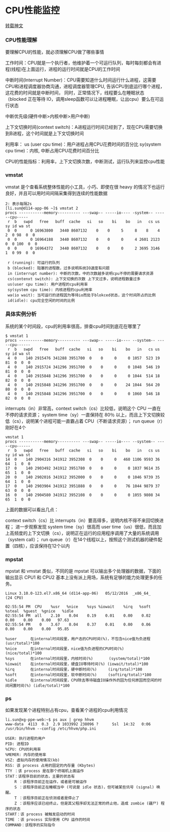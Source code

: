 # CPU性能监控

[转载神文](http://www.vpsee.com/2009/11/linux-system-performance-monitoring-cpu/)

### CPU性能理解
要理解CPU的性能，就必须理解CPU做了哪些事情

工作时间：CPU就是一个执行者，他维护着一个可运行队列，每时每刻都会有进程(线程)在上面运行，进程的运行时间就是CPU的工作时间

中断时间(Interrupt Number)：CPU需要知道什么时间运行什么进程，这需要CPU和进程调度器协商沟通，进程调度器管理CPU, 告诉CPU到底运行哪个进程，这花费的时间就是中断时间， 同时，正常情况下，线程要么在睡眠状态（blocked 正在等待 IO，调用sleep函数可以让进程睡眠，让出cpu）要么在可运行状态

中断优先级(硬件中断>内核中断>用户中断)

上下文切换时间(context switch)：A进程运行时间已经到了，现在CPU需要切换到B进程，这个时间就是上下文切换时间

利用率：
us (user cpu time)：用户进程占用CPU花费时间的百分比
sy(system cpu time)：内核, 中断占用CPU花费时间百分比

CPU的性能指标：利用率，上下文切换次数，中断测试，运行队列来监控cpu性能

### vmstat
vmstat 是个查看系统整体性能的小工具，小巧、即使在很 heavy 的情况下也运行良好，并且可以用时间间隔采集得到连续的性能数据
```
2: 表示每隔2s
[li.sun@d114-app-06 ~]$ vmstat 2
procs -----------memory---------- ---swap-- -----io---- -system-- ------cpu-----
 r  b   swpd   free   buff  cache   si   so    bi    bo   in   cs us sy id wa st
 0  0      0 16963800   3440 8607132    0    0     5     8    8    4  2  0 98  0  0
 0  0      0 16964188   3440 8607132    0    0     0     4 2601 2123  0  0 100  0  0
 0  0      0 16964372   3440 8607132    0    0     0     2 3695 3146  1  0 99  0  0

 r (running): 可运行的队列
 b (blocked): 阻塞的进程数，过多说明系统IO速度有问题
 in (interrupt number): 中断的次数，中的次数越多说明cpu不停的需要请求资源
 cs(contenxt switch): 上下文切换的次数 上下文过多，说明进程数量过多
 us(user cpu time): 用户进程的cpu利用率
 sy(system cpu time): 内核进程的cpu利用率
 wa(io wait): 当可运行的进程因为等待io而处于blokced状态，这个时间所占的比例
 id(idle): cpu完全空闲的时间的比例
```

### 具体实例分析
系统的某个时间段，cpu的利用率很高，排查cpu时间到底花在哪里了
```
$ vmstat 1
procs -----------memory---------- ---swap-- -----io---- --system-- -----cpu------
 r  b   swpd   free   buff  cache   si   so    bi    bo   in   cs us sy id wa st
 4  0    140 2915476 341288 3951700  0    0     0     0 1057  523 19 81  0  0  0
 4  0    140 2915724 341296 3951700  0    0     0     0 1048  546 19 81  0  0  0
 4  0    140 2915848 341296 3951700  0    0     0     0 1044  514 18 82  0  0  0
 4  0    140 2915848 341296 3951700  0    0     0    24 1044  564 20 80  0  0  0
 4  0    140 2915848 341296 3951700  0    0     0     0 1060  546 18 82  0  0  0
```
interrupts（in）非常高，context switch（cs）比较低，说明这个 CPU 一直在不停的请求资源；
system time（sy）一直保持在 80％ 以上，而且上下文切换较低（cs），说明某个进程可能一直霸占着 CPU（不断请求资源）；
run queue（r）刚好在4个

```
vmstat 1
procs -----------memory---------- ---swap-- -----io---- --system-- -----cpu------
 r  b   swpd   free   buff  cache   si   so    bi    bo   in   cs us sy id wa st
14  0    140 2904316 341912 3952308  0    0     0   460 1106 9593 36 64  1  0  0
17  0    140 2903492 341912 3951780  0    0     0     0 1037 9614 35 65  1  0  0
20  0    140 2902016 341912 3952000  0    0     0     0 1046 9739 35 64  1  0  0
17  0    140 2903904 341912 3951888  0    0     0    76 1044 9879 37 63  0  0  0
16  0    140 2904580 341912 3952108  0    0     0     0 1055 9808 34 65  1  0  0
```
上面的数据可以看出几点：

context switch（cs）比 interrupts（in）要高得多，说明内核不得不来回切换进程；
进一步观察发现 system time（sy）很高而 user time（us）很低，而且加上高频度的上下文切换（cs），说明正在运行的应用程序调用了大量的系统调用（system call）；
run queue（r）在14个线程以上，按照这个测试机器的硬件配置（四核），应该保持在12个以内

### mpstat

mpstat 和 vmstat 类似，不同的是 mpstat 可以输出多个处理器的数据，下面的输出显示 CPU1 和 CPU2 基本上没有派上用场，系统有足够的能力处理更多的任务。

```
Linux 3.10.0-123.el7.x86_64 (d114-app-06)   05/12/2016  _x86_64_    (24 CPU)

02:55:54 PM  CPU    %usr   %nice    %sys %iowait    %irq   %soft  %steal  %guest  %gnice   %idle
02:55:54 PM  all    2.10    0.04    0.19    0.01    0.00    0.02    0.00    0.00    0.00   97.63
02:55:54 PM    0    3.67    0.04    0.37    0.01    0.00    0.06    0.00    0.00    0.00   95.85

%user      在internal时间段里，用户态的CPU时间(%)，不包含nice值为负进程  (usr/total)*100
%nice      在internal时间段里，nice值为负进程的CPU时间(%)   (nice/total)*100
%sys       在internal时间段里，内核时间(%)       (system/total)*100
%iowait    在internal时间段里，硬盘IO等待时间(%) (iowait/total)*100
%irq       在internal时间段里，硬中断时间(%)     (irq/total)*100
%soft      在internal时间段里，软中断时间(%)     (softirq/total)*100
%idle      在internal时间段里，CPU除去等待磁盘IO操作外的因为任何原因而空闲的时间闲置时间(%) (idle/total)*100

```

### ps
如果发现某个进程特别占有cpu，查看某个进程的cpu利用情况
```
li.sun@xg-ppe-web:~$ ps aux | grep hhvm
www-data  4113  0.3  2.9 1033992 238096 ?      Ssl  14:32   0:06 /usr/bin/hhvm --config /etc/hhvm/php.ini

USER: 执行进程的用户
PID: 进程ID
%CPU: CPU的利用率
%MEMER: 内存的使用率
VSZ: 虚拟内存的使用情况(kb)
RSS: 该 process 占用的固定的内存量 (Kbytes)
TTY ：该 process 是在那个终端机上面运作
STAT：该程序目前的状态，主要的状态有
    R ：该程序目前正在运作，或者是可被运作
    S ：该程序目前正在睡眠当中 (可说是 idle 状态)，但可被某些讯号 (signal) 唤醒。
    T ：该程序目前正在侦测或者是停止了
    Z ：该程序应该已经终止，但是其父程序却无法正常的终止他，造成 zombie (疆尸) 程序的状态
START：该 process 被触发启动的时间
TIME ：该 process 实际使用 CPU 运作的时间
COMMAND：该程序的实际指令
```
